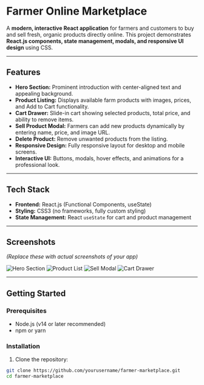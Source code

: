 # Farmer Online Marketplace

A **modern, interactive React application** for farmers and customers to buy and sell fresh, organic products directly online. This project demonstrates **React.js components, state management, modals, and responsive UI design** using CSS.

---

## Features

- **Hero Section:** Prominent introduction with center-aligned text and appealing background.
- **Product Listing:** Displays available farm products with images, prices, and Add to Cart functionality.
- **Cart Drawer:** Slide-in cart showing selected products, total price, and ability to remove items.
- **Sell Product Modal:** Farmers can add new products dynamically by entering name, price, and image URL.
- **Delete Product:** Remove unwanted products from the listing.
- **Responsive Design:** Fully responsive layout for desktop and mobile screens.
- **Interactive UI:** Buttons, modals, hover effects, and animations for a professional look.

---

## Tech Stack

- **Frontend:** React.js (Functional Components, useState)
- **Styling:** CSS3 (no frameworks, fully custom styling)
- **State Management:** React `useState` for cart and product management

---

## Screenshots

*(Replace these with actual screenshots of your app)*

![Hero Section](https://via.placeholder.com/800x300.png?text=Hero+Section)
![Product List](https://via.placeholder.com/800x400.png?text=Product+Grid)
![Sell Modal](https://via.placeholder.com/400x400.png?text=Sell+Product+Modal)
![Cart Drawer](https://via.placeholder.com/350x500.png?text=Cart+Drawer)

---

## Getting Started

### Prerequisites

- Node.js (v14 or later recommended)
- npm or yarn

### Installation

1. Clone the repository:

```bash
git clone https://github.com/yourusername/farmer-marketplace.git
cd farmer-marketplace

